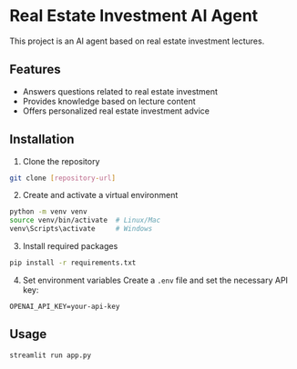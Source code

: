 # Real Estate Investment AI Agent

This project is an AI agent based on real estate investment lectures.

## Features
- Answers questions related to real estate investment
- Provides knowledge based on lecture content
- Offers personalized real estate investment advice

## Installation
1. Clone the repository
```bash
git clone [repository-url]
```

2. Create and activate a virtual environment
```bash
python -m venv venv
source venv/bin/activate  # Linux/Mac
venv\Scripts\activate     # Windows
```

3. Install required packages
```bash
pip install -r requirements.txt
```

4. Set environment variables
Create a `.env` file and set the necessary API key:
```
OPENAI_API_KEY=your-api-key
```

## Usage
```bash
streamlit run app.py
```
